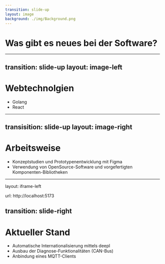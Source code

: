 ```yaml
---
transition: slide-up
layout: image
background: ./img/Background.png
---
```


# Was gibt es neues bei der Software?

---
transition: slide-up
layout: image-left
---

# Webtechnolgien

 - Golang
 - React

---
transisition: slide-up
layout: image-right
---

# Arbeitsweise

 - Konzeptstudien und Prototypenentwicklung mit Figma
 - Verwendung von OpenSource-Software und vorgefertigten Komponenten-Bibliotheken

---
layout: iframe-left

url: http://localhost:5173

transition: slide-right
---

# Aktueller Stand

 - Automatische Internationalisierung mittels deepl
 - Ausbau der Diagnose-Funktionalitäten (CAN-Bus)
 - Anbindung eines MQTT-Clients


